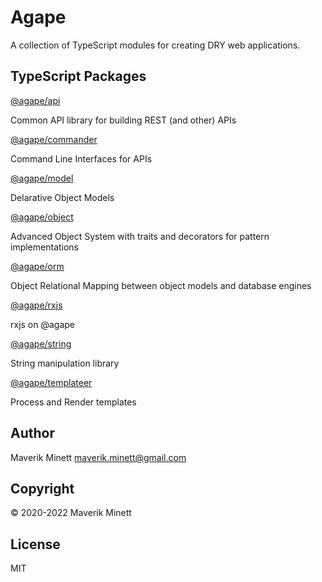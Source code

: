 # Agape

A collection of TypeScript modules for creating DRY web applications.

## TypeScript Packages

[@agape/api](ts/api/README.md)

Common API library for building REST (and other) APIs

[@agape/commander](ts/commander/README.md)

Command Line Interfaces for APIs

[@agape/model](ts/model/README.md)

Delarative Object Models

[@agape/object](ts/object/README.md)

Advanced Object System with traits and decorators for pattern implementations

[@agape/orm](ts/orm/README.md)

Object Relational Mapping between object models and database engines

[@agape/rxjs](ts/rxjs/README.md)

rxjs on @agape

[@agape/string](ts/string/README.md)

String manipulation library

[@agape/templateer](ts/templateer/README.md)

Process and Render templates

## Author

Maverik Minett  maverik.minett@gmail.com

## Copyright

© 2020-2022 Maverik Minett

## License

MIT
